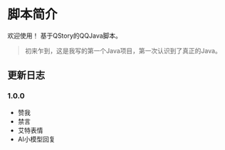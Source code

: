 # 脚本简介
欢迎使用！ 基于QStory的QQJava脚本。

> 初来乍到，这是我写的第一个Java项目，第一次认识到了真正的Java。

## 更新日志
### 1.0.0
 - 赞我
 - 禁言
 - 艾特表情
 - AI小模型回复